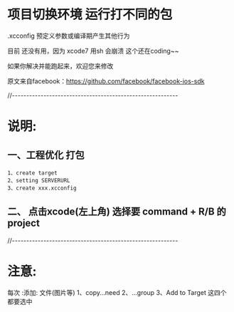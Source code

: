 # 项目切换环境 运行打不同的包

 .xcconfig 预定义参数或编译期产生其他行为

目前 还没有用，因为 xcode7 用sh 会崩溃
这个还在coding~~

如果你解决并能跑起来，欢迎您来修改

原文来自facebook：https://github.com/facebook/facebook-ios-sdk

//----------------------------------------------------------

# 说明:
## 一、工程优化 打包 
    1、create target 
    2、setting SERVERURL 
    3、create xxx.xcconfig 

## 二、 点击xcode(左上角) 选择要 command + R/B 的 project

//----------------------------------------------------------

# 注意:
每次 :添加: 文件(图片等)
1、copy...need
2、...group
3、Add to Target 这四个 都要选中
